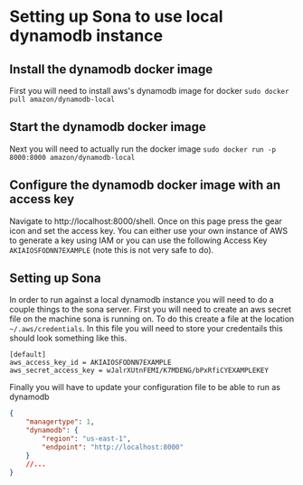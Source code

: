 # Setting up Sona to use local dynamodb instance

## Install the dynamodb docker image
First you will need to install aws's dynamodb image for docker `sudo docker pull amazon/dynamodb-local`

## Start the dynamodb docker image
Next you will need to actually run the docker image `sudo docker run -p 8000:8000 amazon/dynamodb-local`

## Configure the dynamodb docker image with an access key
Navigate to http://localhost:8000/shell. Once on this page press the gear icon and set the access key. You can either use your own instance of AWS to generate a key using IAM or you can use the following Access Key `AKIAIOSFODNN7EXAMPLE` (note this is not very safe to do).

## Setting up Sona
In order to run against a local dynamodb instance you will need to do a couple things to the sona server. First you will need to create an aws secret file on the machine sona is running on. To do this create a file at the location `~/.aws/credentials`. In this file you will need to store your credentails this should look something like this.

```
[default]
aws_access_key_id = AKIAIOSFODNN7EXAMPLE
aws_secret_access_key = wJalrXUtnFEMI/K7MDENG/bPxRfiCYEXAMPLEKEY
```

Finally you will have to update your configuration file to be able to run as dynamodb

```json
{
    "managertype": 1,
    "dynamodb": {
        "region": "us-east-1",
        "endpoint": "http://localhost:8000"
    }
    //...
}
```